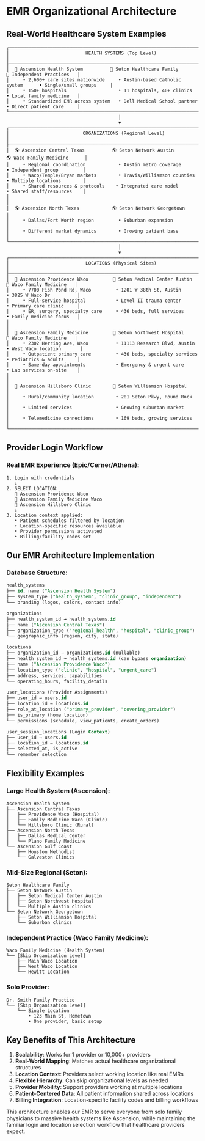 # EMR Organizational Architecture
## Real-World Healthcare System Examples

```
┌─────────────────────────────────────────────────────────────────────────────────┐
│                            HEALTH SYSTEMS (Top Level)                           │
├─────────────────────────────────────────────────────────────────────────────────┤
│  🏥 Ascension Health System          🏥 Seton Healthcare Family          🏥 Independent Practices   │
│     • 2,600+ care sites nationwide     • Austin-based Catholic system      • Single/small groups     │
│     • 150+ hospitals                   • 11 hospitals, 40+ clinics        • Local family medicine   │
│     • Standardized EMR across system   • Dell Medical School partner      • Direct patient care     │
└─────────────────────────────────────────────────────────────────────────────────┘
                                         │
                                         ▼
┌─────────────────────────────────────────────────────────────────────────────────┐
│                           ORGANIZATIONS (Regional Level)                        │
├─────────────────────────────────────────────────────────────────────────────────┤
│  🌎 Ascension Central Texas          🌎 Seton Network Austin           🌎 Waco Family Medicine      │
│     • Regional coordination            • Austin metro coverage           • Independent group         │
│     • Waco/Temple/Bryan markets        • Travis/Williamson counties      • Multiple locations        │
│     • Shared resources & protocols    • Integrated care model           • Shared staff/resources    │
│                                                                                                      │
│  🌎 Ascension North Texas            🌎 Seton Network Georgetown                                     │
│     • Dallas/Fort Worth region         • Suburban expansion                                          │
│     • Different market dynamics        • Growing patient base                                        │
└─────────────────────────────────────────────────────────────────────────────────┘
                                         │
                                         ▼
┌─────────────────────────────────────────────────────────────────────────────────┐
│                            LOCATIONS (Physical Sites)                           │
├─────────────────────────────────────────────────────────────────────────────────┤
│  🏢 Ascension Providence Waco         🏢 Seton Medical Center Austin      🏢 Waco Family Medicine   │
│     • 7700 Fish Pond Rd, Waco         • 1201 W 38th St, Austin           • 3825 W Waco Dr          │
│     • Full-service hospital           • Level II trauma center            • Primary care clinic     │
│     • ER, surgery, specialty care     • 436 beds, full services           • Family medicine focus   │
│                                                                                                      │
│  🏢 Ascension Family Medicine         🏢 Seton Northwest Hospital         🏢 Waco Family Medicine   │
│     • 2302 Herring Ave, Waco          • 11113 Research Blvd, Austin      • West Waco location       │
│     • Outpatient primary care         • 436 beds, specialty services     • Pediatrics & adults     │
│     • Same-day appointments           • Emergency & urgent care           • Lab services on-site    │
│                                                                                                      │
│  🏢 Ascension Hillsboro Clinic        🏢 Seton Williamson Hospital                                   │
│     • Rural/community location        • 201 Seton Pkwy, Round Rock                                  │
│     • Limited services                • Growing suburban market                                       │
│     • Telemedicine connections        • 169 beds, growing services                                   │
└─────────────────────────────────────────────────────────────────────────────────┘
```

## Provider Login Workflow

### Real EMR Experience (Epic/Cerner/Athena):
```
1. Login with credentials
   ↓
2. SELECT LOCATION: 
   📍 Ascension Providence Waco
   📍 Ascension Family Medicine Waco  
   📍 Ascension Hillsboro Clinic
   ↓
3. Location context applied:
   • Patient schedules filtered by location
   • Location-specific resources available
   • Provider permissions activated
   • Billing/facility codes set
```

## Our EMR Architecture Implementation

### Database Structure:
```sql
health_systems
├── id, name ("Ascension Health System")
├── system_type ("health_system", "clinic_group", "independent")
└── branding (logos, colors, contact info)

organizations  
├── health_system_id → health_systems.id
├── name ("Ascension Central Texas")  
├── organization_type ("regional_health", "hospital", "clinic_group")
└── geographic_info (region, city, state)

locations
├── organization_id → organizations.id (nullable)
├── health_system_id → health_systems.id (can bypass organization)
├── name ("Ascension Providence Waco")
├── location_type ("clinic", "hospital", "urgent_care")
├── address, services, capabilities
└── operating_hours, facility_details

user_locations (Provider Assignments)
├── user_id → users.id
├── location_id → locations.id  
├── role_at_location ("primary_provider", "covering_provider")
├── is_primary (home location)
└── permissions (schedule, view_patients, create_orders)

user_session_locations (Login Context)
├── user_id → users.id
├── location_id → locations.id
├── selected_at, is_active
└── remember_selection
```

## Flexibility Examples

### Large Health System (Ascension):
```
Ascension Health System
├── Ascension Central Texas
│   ├── Providence Waco (Hospital)
│   ├── Family Medicine Waco (Clinic)
│   └── Hillsboro Clinic (Rural)
├── Ascension North Texas  
│   ├── Dallas Medical Center
│   └── Plano Family Medicine
└── Ascension Gulf Coast
    ├── Houston Methodist
    └── Galveston Clinics
```

### Mid-Size Regional (Seton):
```
Seton Healthcare Family
├── Seton Network Austin
│   ├── Seton Medical Center Austin
│   ├── Seton Northwest Hospital  
│   └── Multiple Austin clinics
└── Seton Network Georgetown
    ├── Seton Williamson Hospital
    └── Suburban clinics
```

### Independent Practice (Waco Family Medicine):
```
Waco Family Medicine (Health System)
└── [Skip Organization Level]
    ├── Main Waco Location
    ├── West Waco Location  
    └── Hewitt Location
```

### Solo Provider:
```
Dr. Smith Family Practice
└── [Skip Organization Level]
    └── Single Location
        • 123 Main St, Hometown
        • One provider, basic setup
```

## Key Benefits of This Architecture

1. **Scalability**: Works for 1 provider or 10,000+ providers
2. **Real-World Mapping**: Matches actual healthcare organizational structures  
3. **Location Context**: Providers select working location like real EMRs
4. **Flexible Hierarchy**: Can skip organizational levels as needed
5. **Provider Mobility**: Support providers working at multiple locations
6. **Patient-Centered Data**: All patient information shared across locations
7. **Billing Integration**: Location-specific facility codes and billing workflows

This architecture enables our EMR to serve everyone from solo family physicians to massive health systems like Ascension, while maintaining the familiar login and location selection workflow that healthcare providers expect.